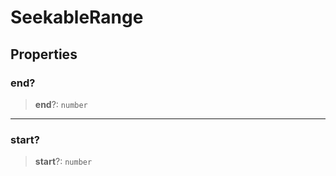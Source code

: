# SeekableRange

## Properties

### end?

> **end**?: `number`

***

### start?

> **start**?: `number`
